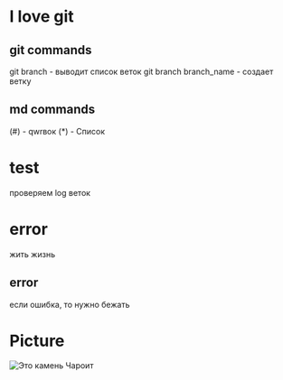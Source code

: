 # I love git

## git commands
git branch - выводит список веток
git branch branch_name - создает ветку



## md commands


  (#) - qwrвок
  (*) - Cписок

  # test
   проверяем log веток

# error

жить жизнь
   ## error

   если ошибка, то нужно бежать
   
   # Picture
   ![Это камень Чароит](charoit.jpg)
   
